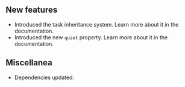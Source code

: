 ## New features

- Introduced the task inheritance system. Learn more about it in the documentation.
- Introduced the new `quiet` property. Learn more about it in the documentation.

## Miscellanea

- Dependencies updated.
